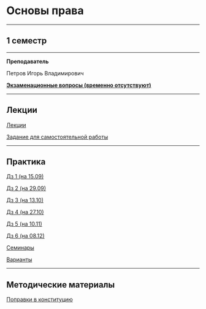 # Основы права
____________
## 1 семестр
___________
**Преподаватель**

Петров Игорь Владимирович

[**Экзаменационные вопросы (временно отсутствуют)**]()
_________
## Лекции

[Лекции](https://github.com/Veldorn/SPbGTI/blob/main/Files/LawBasics/Osnovy_prava_Lekcii.pdf)

[Задание для самостоятельной работы](https://github.com/Veldorn/SPbGTI/blob/main/Files/LawBasics/Право%20задание%20для%20самостоятельной%20работы.png)
_________
## Практика

[Дз 1 (на 15.09)](https://github.com/Veldorn/SPbGTI/blob/main/Files/LawBasics/Право%20дз%201.png)

[Дз 2 (на 29.09)](https://github.com/Veldorn/SPbGTI/blob/main/Files/LawBasics/Право%20дз%202.png)

[Дз 3 (на 13.10)](https://github.com/Veldorn/SPbGTI/blob/main/Files/LawBasics/Право%20дз%203.png)

[Дз 4 (на 27.10)](https://github.com/Veldorn/SPbGTI/blob/main/Files/LawBasics/Право%20дз%204.jpg)

[Дз 5 (на 10.11)](https://github.com/Veldorn/SPbGTI/blob/main/Files/LawBasics/Право%20дз%205.png)

[Дз 6 (на 08.12)](https://github.com/Veldorn/SPbGTI/blob/main/Files/LawBasics/Право%20дз%206.png)

[Семинары](https://github.com/Veldorn/SPbGTI/blob/main/Files/LawBasics/Osnovy_prava_Seminary.pdf)

[Варианты](https://github.com/Veldorn/SPbGTI/blob/main/GroupList.md)
___________
## Методические материалы

[Поправки в конституцию](https://github.com/Veldorn/SPbGTI/blob/main/Files/LawBasics/Поправки%20в%20Конституцию.pdf)

